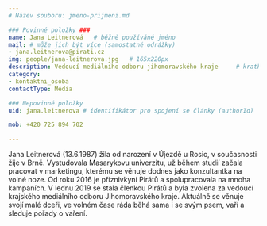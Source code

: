 ```yaml
---
# Název souboru: jmeno-prijmeni.md

### Povinné položky ###
name: Jana Leitnerová  	# běžně používáné jméno
mail: # může jich být více (samostatné odrážky)
- jana.leitnerova@pirati.cz
img: people/jana-leitnerova.jpg   # 165x220px
description: Vedoucí mediálního odboru jihomoravského kraje 	# kratký popis, max 160 znaků
category:                
- kontaktni_osoba
contactType: Média

### Nepovinné položky
uid: jana.leitnerova # identifikátor pro spojení se články (authorId)

mob: +420 725 894 702

---
```


Jana Leitnerová (13.6.1987) žila od narození v Újezdě u Rosic, v současnosti žije v Brně. Vystudovala Masarykovu univerzitu, už během studií začala pracovat v marketingu, kterému se věnuje dodnes jako konzultantka na volné noze.
Od roku 2016 je příznivkyní Pirátů a spolupracovala na mnoha kampaních. V lednu 2019 se stala členkou Pirátů a byla zvolena za vedoucí krajského mediálního odboru Jihomoravského kraje.
Aktuálně se věnuje svojí malé dceři, ve volném čase ráda běhá sama i se svým psem, vaří a sleduje pořady o vaření.
